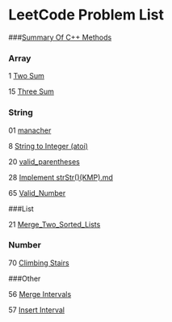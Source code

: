 # LeetCode Problem List

###[Summary Of C++ Methods](/00c++methods.md)

### Array

1 [Two Sum](/1_Two_Sum.md)

15 [Three Sum](/15_Three_Sum.md)

### String

01 [manacher](/01manacher.md)

8 [String to Integer (atoi)](/8_String_To_Integer.md)

20 [valid_parentheses](/20_valid_parentheses.md)

28 [Implement strStr()(KMP).md](/28_Implement_strStr()(KMP).md)

65 [Valid_Number](/65_Valid_Number.md)

###List

21 [Merge_Two_Sorted_Lists](/21_Merge_Two_Sorted_Lists.md)

### Number

70 [Climbing Stairs](/70_Climbing_Stairs.md)

###Other

56 [Merge Intervals](/56_Merge_Intervals.md)

57 [Insert Interval](/57_Insert_Interval)